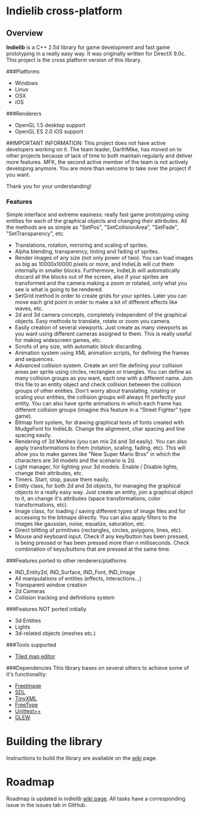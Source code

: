 # Indielib cross-platform

## Overview

**Indielib** is a C++ 2.5d library for game development and fast game prototyping in a really easy way. It was originally written for DirectX 9.0c. This project is the cross platform version of this library.

###Platforms

* Windows
* Linux
* OSX
* iOS

###Renderers
* OpenGL 1.5 desktop support
* OpenGL ES 2.0 iOS  support

##IMPORTANT INFORMATION:
This project does not have active developers working on it. The team leader, DarthMike, has moved on to other projects because of lack of time to both maintain regularly and deliver more features. MFK, the second active member of the team is not actively developing anymore. You are more than welcome to take over the project if you want. 

Thank you for your understanding!

### Features
Simple interface and extreme easiness: really fast game prototyping using entities for each of the graphical objects and changing their attributes. All the methods are as simple as "SetPos", "SetCollisionArea", "SetFade", "SetTransparency", etc.

* Translations, rotation, mirroring and scaling of sprites.
* Alpha blending, transparency, tinting and fading of sprites.
* Render images of any size (not only power of two). You can load images as big as 10000x10000 pixels or more, and IndieLib will cut them internally in smaller blocks. Furthermore, IndieLib will automatically discard all the blocks out of the screen, also if your sprites are transformed and the camera making a zoom or rotated, only what you see is what is going to be rendered.
* SetGrid method in order to create grids for your sprites. Later you can move each grid point in order to make a lot of different effects like waves, etc.
* 2d and 3d camera concepts, completely independent of the graphical objects. Easy methods to translate, rotate or zoom you camera.
* Easily creation of several viewports. Just create as many viewports as you want using different cameras assigned to them. This is really useful for making widescreen games, etc.
* Scrolls of any size, with automatic block discarding.
* Animation system using XML animation scripts, for defining the frames and sequences.
* Advanced collision system. Create an xml file defining your collision areas per sprite using circles, rectangles or triangles. You can define as many collision groups as you want, each one with a different name. Join this file to an entity object and check collision between the collision groups of other entities. Don't worry about translating, rotating or scaling your entities, the collision groups will always fit perfectly your entity. You can also have sprite animations in which each frame has different collision groups (imagine this feature in a "Street Fighter" type game).
* Bitmap font system, for drawing graphical texts of fonts created with MudgeFont for IndieLib. Change the alignment, char spacing and line spacing easily.
* Rendering of 3d Meshes (you can mix 2d and 3d easily). You can also apply transformations to them (rotation, scaling, fading, etc). This will allow you to make games like "New Super Mario Bros" in which the characters are 3d models and the scenario is 2d.
* Light manager, for lighting your 3d models. Enable / Disable lights, change their attributes, etc.
* Timers. Start, stop, pause them easily.
* Entity class, for both 2d and 3d objects, for managing the graphical objects in a really easy way. Just create an entity, join a graphical object to it, an change it's attributes (space transformations, color transformations, etc).
* Image class, for loading / saving different types of image files and for accessing to the bitmaps directly. You can also apply filters to the images like gaussian, noise, equalize, saturation, etc.
* Direct blitting of primitives (rectangles, circles, polygons, lines, etc).
* Mouse and keyboard input. Check if any key/button has been pressed, is being pressed or has been pressed more than n milliseconds. Check combination of keys/buttons that are pressed at the same time. 

###Features ported to other renderers/platforms
* IND_Entity2d, IND_Surface, IND_Font, IND_Image
* All manipulations of entities (effects, interactions...)
* Transparent window creation
* 2d Cameras
* Collision tracking and definitions system 

###Features NOT ported initially
* 3d Entities
* Lights
* 3d-related objects (meshes etc.)

###Tools supported
* [Tiled map editor](http://www.mapeditor.org/)

###Dependencies
This library bases on several others to achieve some of it's functionality:

* [FreeImage](http://freeimage.sourceforge.net/)
* [SDL](http://www.libsdl.org/)
* [TinyXML](http://www.grinninglizard.com/tinyxml/)
* [FreeType](http://www.freetype.org/)
* [Unittest++](http://unittest-cpp.sourceforge.net/)
* [GLEW](http://glew.sourceforge.net/)

# Building the library
Instructions to build the library are available on the [wiki](http://www.indielib.com/wiki/index.php?title=Building_IndieLib) page.

# Roadmap
Roadmap is updated in indielib [wiki page](http://www.indielib.com/wiki/index.php?title=IndieLib_developer_FAQ). All tasks have a corresponding issue in the issues tab in GitHub.


